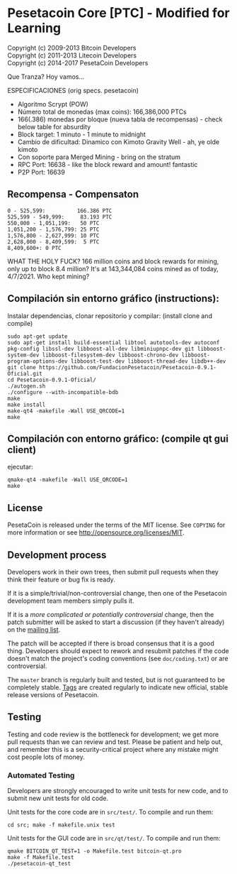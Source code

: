# Pesetacoin Core [PTC] - Modified for Learning

Copyright (c) 2009-2013 Bitcoin Developers<br />
Copyright (c) 2011-2013 Litecoin Developers<br />
Copyright (c) 2014-2017 PesetaCoin Developers

Que Tranza? Hoy vamos... 

ESPECIFICACIONES (orig specs. pesetacoin)

- Algoritmo Scrypt (POW)
- Número total de monedas (max coins): 166,386,000 PTCs 
- 166(.386) monedas por bloque (nueva tabla de recompensas) - check below table for absurdity
- Block target: 1 minuto - 1 minute to midnight
- Cambio de dificultad: Dinamico con Kimoto Gravity Well - ah, ye olde kimoto
- Con soporte para Merged Mining - bring on the stratum
- RPC Port: 16638 - like the block reward and amount! fantastic
- P2P Port: 16639

Recompensa - Compensaton
----------------------------------

    0 - 525,599:          166.386 PTC
    525,599 - 549,999:     83.193 PTC
    550,000 - 1,051,199:   50 PTC
    1,051,200 - 1,576,799: 25 PTC
    1,576,800 - 2,627,999: 10 PTC
    2,628,000 - 8,409,599:  5 PTC
    8,409,600+: 0 PTC
    
WHAT THE HOLY FUCK? 166 million coins and block rewards for mining, only up to block 8.4 million? It's at 143,344,084 coins mined as of today, 4/7/2021. Who kept mining? 
    
Compilación sin entorno gráfico (instructions):
----------------------------------
 
Instalar dependencias, clonar repositorio y compilar: (install clone and compile)

	sudo apt-get update
	sudo apt-get install build-essential libtool autotools-dev autoconf pkg-config libssl-dev libboost-all-dev libminiupnpc-dev git libboost-system-dev libboost-filesystem-dev libboost-chrono-dev libboost-program-options-dev libboost-test-dev libboost-thread-dev libdb++-dev
	git clone https://github.com/FundacionPesetacoin/Pesetacoin-0.9.1-Oficial.git
	cd Pesetacoin-0.9.1-Oficial/
	./autogen.sh
	./configure --with-incompatible-bdb
	make
	make install
	make-qt4 -makefile -Wall USE_QRCODE=1
	make 
 
	

Compilación con entorno gráfico: (compile qt gui client)
----------------------------------

ejecutar:
 
	qmake-qt4 -makefile -Wall USE_QRCODE=1
	make 



License
-------

PesetaCoin is released under the terms of the MIT license. See `COPYING` for more
information or see http://opensource.org/licenses/MIT.

Development process
-------------------

Developers work in their own trees, then submit pull requests when they think
their feature or bug fix is ready.

If it is a simple/trivial/non-controversial change, then one of the Pesetacoin
development team members simply pulls it.

If it is a *more complicated or potentially controversial* change, then the patch
submitter will be asked to start a discussion (if they haven't already) on the
[mailing list](http://sourceforge.net/mailarchive/forum.php?forum_name=bitcoin-development).

The patch will be accepted if there is broad consensus that it is a good thing.
Developers should expect to rework and resubmit patches if the code doesn't
match the project's coding conventions (see `doc/coding.txt`) or are
controversial.

The `master` branch is regularly built and tested, but is not guaranteed to be
completely stable. [Tags](https://github.com/bitcoin/bitcoin/tags) are created
regularly to indicate new official, stable release versions of Pesetacoin.

Testing
-------

Testing and code review is the bottleneck for development; we get more pull
requests than we can review and test. Please be patient and help out, and
remember this is a security-critical project where any mistake might cost people
lots of money.

### Automated Testing

Developers are strongly encouraged to write unit tests for new code, and to
submit new unit tests for old code.

Unit tests for the core code are in `src/test/`. To compile and run them:

    cd src; make -f makefile.unix test

Unit tests for the GUI code are in `src/qt/test/`. To compile and run them:

    qmake BITCOIN_QT_TEST=1 -o Makefile.test bitcoin-qt.pro
    make -f Makefile.test
    ./pesetacoin-qt_test

